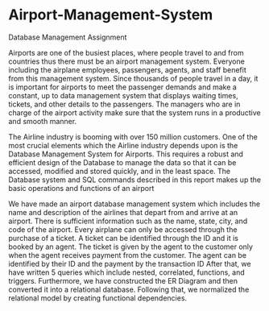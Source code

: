 # Airport-Management-System
Database Management Assignment

Airports are one of the busiest places, where people travel to and from countries thus there must be an airport management system. Everyone including the airplane employees, passengers, agents, and staff benefit from this management system. Since thousands of people travel in a day, it is important for airports to meet the passenger demands and make a constant, up to data management system that displays waiting times, tickets, and other details to the passengers. The managers who are in charge of the airport activity make sure that the system runs in a productive and smooth manner. 

The Airline industry is booming with over 150 million customers. One of the most crucial elements which the Airline industry depends upon is the Database Management System for Airports. This requires a robust and efficient design of the Database to manage the data so that it can be accessed, modified and stored quickly, and in the least space. The Database system and SQL commands described in this report makes up the basic operations and functions of an airport

We have made an airport database management system which includes the name and description of the airlines that depart from and arrive at an airport. There is sufficient information such as the name, state, city, and code of the airport. Every airplane can only be accessed through the purchase of a ticket. A ticket can be identified through the ID and it is booked by an agent. The ticket is given by the agent to the customer only when the agent receives payment from the customer. The agent can be identified by their ID and the payment by the transaction ID
After that, we have written 5 queries which include nested, correlated, functions, and triggers. Furthermore, we have constructed the ER Diagram and then converted it into a relational database. Following that, we normalized the relational model by creating functional dependencies. 
